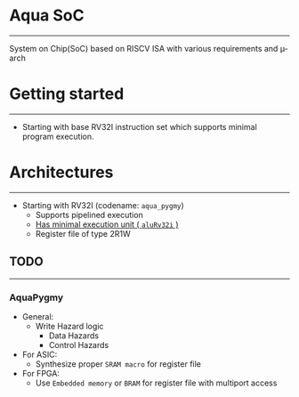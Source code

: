 # Aqua SoC
---
System on Chip(SoC) based on RISCV ISA with various requirements and &micro;-arch

# Getting started
---
- Starting with base RV32I instruction set which supports minimal program execution.

# Architectures
---
- Starting with RV32I (codename: `aqua_pygmy`)
	- Supports pipelined execution
	- [Has minimal execution unit ( `aluRv32i` )](./exec/alu/aluRv32i.v)
	- Register file of type 2R1W

## TODO
---
### AquaPygmy
- General:
	- Write Hazard logic
		- Data Hazards
		- Control Hazards
- For ASIC:
	- Synthesize proper `SRAM macro` for register file
- For FPGA:
	- Use `Embedded memory` or `BRAM` for register file with multiport access